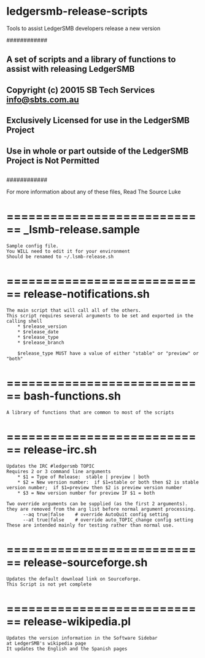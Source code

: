 # ledgersmb-release-scripts
Tools to assist LedgerSMB developers release a new version

############
##
## A set of scripts and a library of functions to assist with releasing LedgerSMB
##      Copyright (c) 20015 SB Tech Services info@sbts.com.au
##
## Exclusively Licensed for use in the LedgerSMB Project
## Use in whole or part outside of the LedgerSMB Project is Not Permitted
##
############


For more information about any of these files, Read The Source Luke

============================
_lsmb-release.sample
============================
    Sample config file.
    You WILL need to edit it for your environment
    Should be renamed to ~/.lsmb-release.sh


============================
release-notifications.sh
============================
    The main script that will call all of the others.
    This script requires several arguments to be set and exported in the calling shell
        * $release_version
        * $release_date
        * $release_type
        * $release_branch

        $release_type MUST have a value of either "stable" or "preview" or "both"


============================
bash-functions.sh
============================
    A library of functions that are common to most of the scripts


============================
release-irc.sh
============================
    Updates the IRC #ledgersmb TOPIC
    Requires 2 or 3 command line arguments
        * $1 = Type of Release:  stable | preview | both
        * $2 = New version number:  if $1=stable or both then $2 is stable version number;  if $1=preview then $2 is preview version number
        * $3 = New version number for preview IF $1 = both

    Two override arguments can be supplied (as the first 2 arguments).
    they are removed from the arg list before normal argument processing.
          --aq true|false    # override AutoQuit config setting
          --at true|false    # override auto_TOPIC_change config setting
    These are intended mainly for testing rather than normal use.


============================
release-sourceforge.sh
============================
    Updates the default download link on SourceForge.
    This Script is not yet complete


============================
release-wikipedia.pl
============================
    Updates the version information in the Software Sidebar
    at LedgerSMB's wikipedia page
    It updates the English and the Spanish pages

